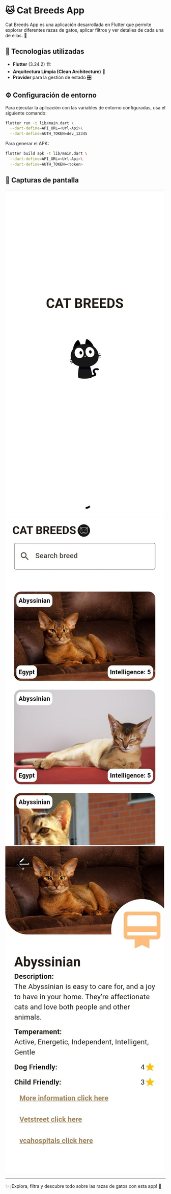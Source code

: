 # 🐱 Cat Breeds App

Cat Breeds App es una aplicación desarrollada en Flutter que permite explorar diferentes razas de gatos, aplicar filtros y ver detalles de cada una de ellas. 🐾

## 🚀 Tecnologías utilizadas

- **Flutter** (3.24.2) 🏗️  
- **Arquitectura Limpia (Clean Architecture)** 📂  
- **Provider** para la gestión de estado 🎛️  

## ⚙️ Configuración de entorno

Para ejecutar la aplicación con las variables de entorno configuradas, usa el siguiente comando:

```sh
flutter run -t lib/main.dart \
  --dart-define=API_URL=<Url-Api>\
  --dart-define=AUTH_TOKEN=dev_12345
```

Para generar el APK:

```sh
flutter build apk -t lib/main.dart \
  --dart-define=API_URL=<Url-Api>\
  --dart-define=AUTH_TOKEN=<token>
```

## 📸 Capturas de pantalla
![Screenshot 1](assets/screenshots/1.jpg)  
![Screenshot 2](assets/screenshots/2.jpg)  
![Screenshot 2](assets/screenshots/3.jpg)  

---
✨ ¡Explora, filtra y descubre todo sobre las razas de gatos con esta app! 🐾

